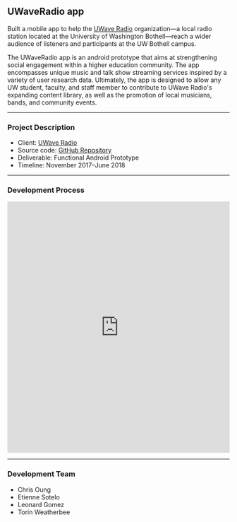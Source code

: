 UWaveRadio app
--------------

Built a mobile app to help the [UWave Radio](uwave.fm) organization—a local radio station located at the University of Washington Bothell—reach a wider audience of listeners and participants at the UW Bothell campus. 

The UWaveRadio app is an android prototype that aims at strengthening social engagement within a higher education community. The app encompasses unique music and talk show streaming services inspired by a variety of user research data. Ultimately, the app is designed to allow any UW student, faculty, and staff member to contribute to UWave Radio's expanding content library, as well as the promotion of local musicians, bands, and community events.

---

### Project Description

- Client: [UWave Radio](uwave.fm)
- Source code: [GitHub Repository](https://github.com/chrisoung/uwave-android-app/tree/gh-pages)
- Deliverable: Functional Android Prototype
- Timeline: November 2017–June 2018

---

### Development Process

<iframe src="https://docs.google.com/presentation/d/e/2PACX-1vRHrR_hMKWqeVFWRrEfHaYBRjDf_sbfruLtcaAzsHJpPPESqksKjv96UF0gfMXvi657U_IflOazLZxi/embed?start=true&loop=true&delayms=3000" frameborder="0" width="100%" height="569" allowfullscreen="true" mozallowfullscreen="true" webkitallowfullscreen="true"></iframe>

---

### Development Team

- Chris Oung 
- Etienne Sotelo
- Leonard Gomez
- Torin Weatherbee


